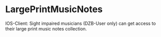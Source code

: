 # LargePrintMusicNotes
IOS-Client:  Sight impaired musicians (DZB-User only) can get access to their large print music notes collection.  
